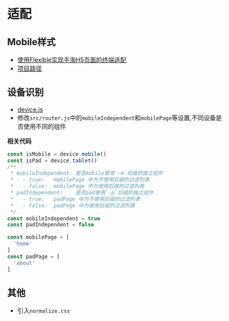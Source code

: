 # 适配

## Mobile样式

- [使用Flexible实现手淘H5页面的终端适配](https://github.com/amfe/article/issues/17)
- [项目路径](https://github.com/amfe/lib-flexible)

## 设备识别

- [device.js](https://github.com/matthewhudson/current-device)
- 修改`src/router.js`中的`mobileIndependent`和`mobilePage`等设置,不同设备是否使用不同的组件

**相关代码**
```js
const isMobile = device.mobile()
const isPad = device.tablet()
/**
 * mobileIndependent: 是否mobile使用`-m`后缀的独立组件
 *   - true:   mobilePage 中为不使用后缀的过滤列表
 *   - false:  mobilePage 中为使用后缀的过滤列表
 * padIndependent:    是否pad使用`-p`后缀的独立组件
 *   - true:   padPage 中为不使用后缀的过滤列表
 *   - false:  padPage 中为使用后缀的过滤列表
 */
const mobileIndependent = true
const padIndependent = false

const mobilePage = [
  'home'
]
const padPage = [
  'about'
]
```

## 其他

- 引入`normalize.css`
